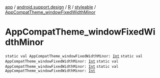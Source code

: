 [app](../../../index.md) / [android.support.design](../../index.md) / [R](../index.md) / [styleable](index.md) / [AppCompatTheme_windowFixedWidthMinor](.)

# AppCompatTheme_windowFixedWidthMinor

`static val AppCompatTheme_windowFixedWidthMinor: `[`Int`](https://kotlinlang.org/api/latest/jvm/stdlib/kotlin/-int/index.html)
`static val AppCompatTheme_windowFixedWidthMinor: `[`Int`](https://kotlinlang.org/api/latest/jvm/stdlib/kotlin/-int/index.html)
`static val AppCompatTheme_windowFixedWidthMinor: `[`Int`](https://kotlinlang.org/api/latest/jvm/stdlib/kotlin/-int/index.html)
`static val AppCompatTheme_windowFixedWidthMinor: `[`Int`](https://kotlinlang.org/api/latest/jvm/stdlib/kotlin/-int/index.html)